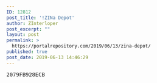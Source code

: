 ```yaml
---
ID: 12812
post_title: '!ZINa Depot'
author: ZInterloper
post_excerpt: ""
layout: post
permalink: >
  https://portalrepository.com/2019/06/13/zina-depot/
published: true
post_date: 2019-06-13 14:46:29
---
```

<pre>2079FB928ECB</pre>